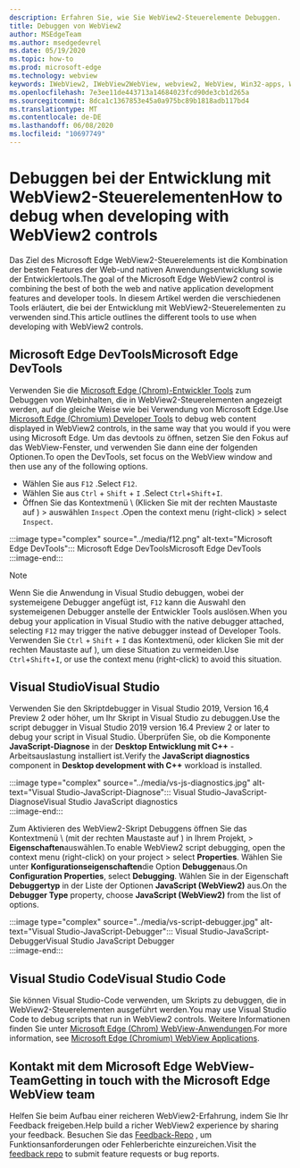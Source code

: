 ```yaml
---
description: Erfahren Sie, wie Sie WebView2-Steuerelemente Debuggen.
title: Debuggen von WebView2
author: MSEdgeTeam
ms.author: msedgedevrel
ms.date: 05/19/2020
ms.topic: how-to
ms.prod: microsoft-edge
ms.technology: webview
keywords: IWebView2, IWebView2WebView, webview2, WebView, Win32-apps, Win32, Edge, ICoreWebView2, ICoreWebView2Host, Browser-Steuerelement, Edge-HTML
ms.openlocfilehash: 7e3ee11de443713a14684023fcd90de3cb1d265a
ms.sourcegitcommit: 8dca1c1367853e45a0a975bc89b1818adb117bd4
ms.translationtype: MT
ms.contentlocale: de-DE
ms.lasthandoff: 06/08/2020
ms.locfileid: "10697749"
---
```

# <span data-ttu-id="ef96c-104">Debuggen bei der Entwicklung mit WebView2-Steuerelementen</span><span class="sxs-lookup"><span data-stu-id="ef96c-104">How to debug when developing with WebView2 controls</span></span>  

<span data-ttu-id="ef96c-105">Das Ziel des Microsoft Edge WebView2-Steuerelements ist die Kombination der besten Features der Web-und nativen Anwendungsentwicklung sowie der Entwicklertools.</span><span class="sxs-lookup"><span data-stu-id="ef96c-105">The goal of the Microsoft Edge WebView2 control is combining the best of both the web and native application development features and developer tools.</span></span>  <span data-ttu-id="ef96c-106">In diesem Artikel werden die verschiedenen Tools erläutert, die bei der Entwicklung mit WebView2-Steuerelementen zu verwenden sind.</span><span class="sxs-lookup"><span data-stu-id="ef96c-106">This article outlines the different tools to use when developing with WebView2 controls.</span></span>  

## <span data-ttu-id="ef96c-107">Microsoft Edge DevTools</span><span class="sxs-lookup"><span data-stu-id="ef96c-107">Microsoft Edge DevTools</span></span>  

<span data-ttu-id="ef96c-108">Verwenden Sie die [Microsoft Edge (Chrom)-Entwickler Tools](/microsoft-edge/devtools-guide-chromium) zum Debuggen von Webinhalten, die in WebView2-Steuerelementen angezeigt werden, auf die gleiche Weise wie bei Verwendung von Microsoft Edge.</span><span class="sxs-lookup"><span data-stu-id="ef96c-108">Use [Microsoft Edge (Chromium) Developer Tools](/microsoft-edge/devtools-guide-chromium) to debug web content displayed in WebView2 controls, in the same way that you would if you were using Microsoft Edge.</span></span>  <span data-ttu-id="ef96c-109">Um das devtools zu öffnen, setzen Sie den Fokus auf das WebView-Fenster, und verwenden Sie dann eine der folgenden Optionen.</span><span class="sxs-lookup"><span data-stu-id="ef96c-109">To open the DevTools, set focus on the WebView window and then use any of the following options.</span></span>  
*   <span data-ttu-id="ef96c-110">Wählen Sie aus `F12` .</span><span class="sxs-lookup"><span data-stu-id="ef96c-110">Select `F12`.</span></span>  
*   <span data-ttu-id="ef96c-111">Wählen Sie aus `Ctrl` + `Shift` + `I` .</span><span class="sxs-lookup"><span data-stu-id="ef96c-111">Select `Ctrl`+`Shift`+`I`.</span></span>  
*   <span data-ttu-id="ef96c-112">Öffnen Sie das Kontextmenü \ (Klicken Sie mit der rechten Maustaste auf \) > auswählen `Inspect` .</span><span class="sxs-lookup"><span data-stu-id="ef96c-112">Open the context menu \(right-click\) > select `Inspect`.</span></span>  

:::image type="complex" source="../media/f12.png" alt-text="Microsoft Edge DevTools":::
   <span data-ttu-id="ef96c-114">Microsoft Edge DevTools</span><span class="sxs-lookup"><span data-stu-id="ef96c-114">Microsoft Edge DevTools</span></span>  
:::image-end:::  

> [!NOTE]
> <span data-ttu-id="ef96c-115">Wenn Sie die Anwendung in Visual Studio debuggen, wobei der systemeigene Debugger angefügt ist, `F12` kann die Auswahl den systemeigenen Debugger anstelle der Entwickler Tools auslösen.</span><span class="sxs-lookup"><span data-stu-id="ef96c-115">When you debug your application in Visual Studio with the native debugger attached, selecting `F12` may trigger the native debugger instead of Developer Tools.</span></span>  <span data-ttu-id="ef96c-116">Verwenden Sie `Ctrl` + `Shift` + `I` das Kontextmenü, oder klicken Sie mit der rechten Maustaste auf \), um diese Situation zu vermeiden.</span><span class="sxs-lookup"><span data-stu-id="ef96c-116">Use `Ctrl`+`Shift`+`I`, or use the context menu \(right-click\) to avoid this situation.</span></span>  

## <span data-ttu-id="ef96c-117">Visual Studio</span><span class="sxs-lookup"><span data-stu-id="ef96c-117">Visual Studio</span></span>  

<span data-ttu-id="ef96c-118">Verwenden Sie den Skriptdebugger in Visual Studio 2019, Version 16,4 Preview 2 oder höher, um Ihr Skript in Visual Studio zu debuggen.</span><span class="sxs-lookup"><span data-stu-id="ef96c-118">Use the script debugger in Visual Studio 2019 version 16.4 Preview 2 or later to debug your script in Visual Studio.</span></span>  <span data-ttu-id="ef96c-119">Überprüfen Sie, ob die Komponente **JavaScript-Diagnose** in der **Desktop Entwicklung mit C++** -Arbeitsauslastung installiert ist.</span><span class="sxs-lookup"><span data-stu-id="ef96c-119">Verify the **JavaScript diagnostics** component in **Desktop development with C++** workload is installed.</span></span>  

:::image type="complex" source="../media/vs-js-diagnostics.jpg" alt-text="Visual Studio-JavaScript-Diagnose":::
   <span data-ttu-id="ef96c-121">Visual Studio-JavaScript-Diagnose</span><span class="sxs-lookup"><span data-stu-id="ef96c-121">Visual Studio JavaScript diagnostics</span></span>  
:::image-end:::  

<!--todo: Please update the image to use a red rectangle to outline the portion of the screen to highlight  -->  

<span data-ttu-id="ef96c-122">Zum Aktivieren des WebView2-Skript Debuggens öffnen Sie das Kontextmenü \ (mit der rechten Maustaste auf \) in Ihrem Projekt, > **Eigenschaften**auswählen.</span><span class="sxs-lookup"><span data-stu-id="ef96c-122">To enable WebView2 script debugging, open the context menu \(right-click\) on your project > select **Properties**.</span></span>  <span data-ttu-id="ef96c-123">Wählen Sie unter **Konfigurationseigenschaften**die Option **Debuggen**aus.</span><span class="sxs-lookup"><span data-stu-id="ef96c-123">On **Configuration Properties**, select **Debugging**.</span></span>  <span data-ttu-id="ef96c-124">Wählen Sie in der Eigenschaft **Debuggertyp** in der Liste der Optionen **JavaScript (WebView2)** aus.</span><span class="sxs-lookup"><span data-stu-id="ef96c-124">On the **Debugger Type** property, choose **JavaScript (WebView2)** from the list of options.</span></span> 

:::image type="complex" source="../media/vs-script-debugger.jpg" alt-text="Visual Studio-JavaScript-Debugger":::
   <span data-ttu-id="ef96c-126">Visual Studio-JavaScript-Debugger</span><span class="sxs-lookup"><span data-stu-id="ef96c-126">Visual Studio JavaScript Debugger</span></span>  
:::image-end:::  

<!--todo: Please update the image to use a red rectangle to outline the portion of the screen to highlight  -->  

## <span data-ttu-id="ef96c-127">Visual Studio Code</span><span class="sxs-lookup"><span data-stu-id="ef96c-127">Visual Studio Code</span></span>  

<span data-ttu-id="ef96c-128">Sie können Visual Studio-Code verwenden, um Skripts zu debuggen, die in WebView2-Steuerelementen ausgeführt werden.</span><span class="sxs-lookup"><span data-stu-id="ef96c-128">You may use Visual Studio Code to debug scripts that run in WebView2 controls.</span></span>  <span data-ttu-id="ef96c-129">Weitere Informationen finden Sie unter [Microsoft Edge (Chrom) WebView-Anwendungen](https://github.com/microsoft/vscode-edge-debug2/blob/master/README.md#microsoft-edge-chromium-webview-applications).</span><span class="sxs-lookup"><span data-stu-id="ef96c-129">For more information, see [Microsoft Edge (Chromium) WebView Applications](https://github.com/microsoft/vscode-edge-debug2/blob/master/README.md#microsoft-edge-chromium-webview-applications).</span></span>  

<!--todo:  add See also heading  -->  

## <span data-ttu-id="ef96c-130">Kontakt mit dem Microsoft Edge WebView-Team</span><span class="sxs-lookup"><span data-stu-id="ef96c-130">Getting in touch with the Microsoft Edge WebView team</span></span>  

<span data-ttu-id="ef96c-131">Helfen Sie beim Aufbau einer reicheren WebView2-Erfahrung, indem Sie Ihr Feedback freigeben.</span><span class="sxs-lookup"><span data-stu-id="ef96c-131">Help build a richer WebView2 experience by sharing your feedback.</span></span>  <span data-ttu-id="ef96c-132">Besuchen Sie das [Feedback-Repo](https://aka.ms/webviewfeedback) , um Funktionsanforderungen oder Fehlerberichte einzureichen.</span><span class="sxs-lookup"><span data-stu-id="ef96c-132">Visit the [feedback repo](https://aka.ms/webviewfeedback) to submit feature requests or bug reports.</span></span>  
